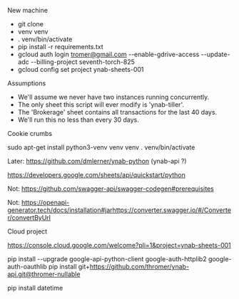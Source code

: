 New machine

* git clone 
* venv venv
* . venv/bin/activate
* pip install -r requirements.txt
* gcloud auth login tromer@gmail.com --enable-gdrive-access --update-adc --billing-project seventh-torch-825
* gcloud config set project ynab-sheets-001

Assumptions

- We'll assume we never have two instances running concurrently.
- The only sheet this script will ever modify is 'ynab-tiller'.
- The 'Brokerage' sheet contains all transactions for the last 40 days.
- We'll run this no less than every 30 days.

Cookie crumbs

sudo apt-get install python3-venv
venv venv
. venv/bin/activate

Later: https://github.com/dmlerner/ynab-python  (ynab-api ?)

https://developers.google.com/sheets/api/quickstart/python

Not: https://github.com/swagger-api/swagger-codegen#prerequisites

Not: https://openapi-generator.tech/docs/installation#jarhttps://converter.swagger.io/#/Converter/convertByUrl

Cloud project

https://console.cloud.google.com/welcome?pli=1&project=ynab-sheets-001

pip install --upgrade google-api-python-client google-auth-httplib2 google-auth-oauthlib
pip install git+https://github.com/thromer/ynab-api.git@thromer-nullable

pip install datetime

